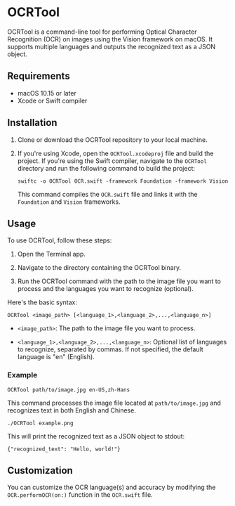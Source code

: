 # OCRTool

OCRTool is a command-line tool for performing Optical Character Recognition (OCR) on images using the Vision framework on macOS. It supports multiple languages and outputs the recognized text as a JSON object.

## Requirements

- macOS 10.15 or later
- Xcode or Swift compiler

## Installation

1.  Clone or download the OCRTool repository to your local machine.

2.  If you're using Xcode, open the `OCRTool.xcodeproj` file and build the project. If you're using the Swift compiler, navigate to the `OCRTool` directory and run the following command to build the project:

    `swiftc -o OCRTool OCR.swift -framework Foundation -framework Vision`

    This command compiles the `OCR.swift` file and links it with the `Foundation` and `Vision` frameworks.

## Usage

To use OCRTool, follow these steps:

1. Open the Terminal app.

2. Navigate to the directory containing the OCRTool binary.

3. Run the OCRTool command with the path to the image file you want to process and the languages you want to recognize (optional).

Here's the basic syntax:

`OCRTool <image_path> [<language_1>,<language_2>,...,<language_n>] `

- `<image_path>`: The path to the image file you want to process.

- `<language_1>,<language_2>,...,<language_n>`: Optional list of languages to recognize, separated by commas. If not specified, the default language is "en" (English).

### Example

`OCRTool path/to/image.jpg en-US,zh-Hans`

This command processes the image file located at `path/to/image.jpg` and recognizes text in both English and Chinese.

`./OCRTool example.png`

This will print the recognized text as a JSON object to stdout:

`{"recognized_text": "Hello, world!"}`

## Customization

You can customize the OCR language(s) and accuracy by modifying the `OCR.performOCR(on:)` function in the `OCR.swift` file.
